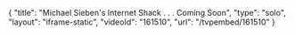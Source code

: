 {
    "title": "Michael Sieben's Internet Shack . . . Coming Soon",
    "type": "solo",
    "layout": "iframe-static",
    "videoId": "161510",
    "url": "\/tvpembed\/161510"
}